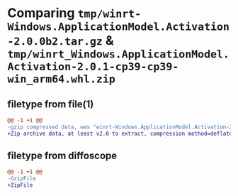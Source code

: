 # Comparing `tmp/winrt-Windows.ApplicationModel.Activation-2.0.0b2.tar.gz` & `tmp/winrt_Windows.ApplicationModel.Activation-2.0.1-cp39-cp39-win_arm64.whl.zip`

## filetype from file(1)

```diff
@@ -1 +1 @@
-gzip compressed data, was "winrt-Windows.ApplicationModel.Activation-2.0.0b2.tar", last modified: Sat Dec  2 18:19:21 2023, max compression
+Zip archive data, at least v2.0 to extract, compression method=deflate
```

## filetype from diffoscope

```diff
@@ -1 +1 @@
-GzipFile
+ZipFile
```

